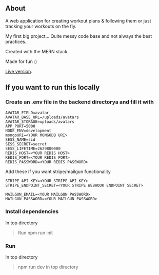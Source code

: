 ## About

A web application for creating workout plans & following them or just tracking your workouts on the fly.

My first big project... Quite messy code base and not always the best practices.

Created with the MERN stack

Made for fun :)

[Live version](https://chadify.herokuapp.com/).

## If you want to run this locally

### Create an .env file in the backend directorya and fill it with

```
AVATAR_FIELD=avatar
AVATAR_BASE_URL=/uploads/avatars
AVATAR_STORAGE=uploads/avatars
APP_PORT=5000
NODE_ENV=development
mongoURI=<YOUR MONGODB URI>
SESS_NAME=sid
SESS_SECRET=secret
SESS_LIFETIME=2629800000
REDIS_HOST=<YOUR REDIS HOST>
REDIS_PORT=<YOUR REDIS PORT>
REDIS_PASSWORD=<YOUR REDIS PASSWORD>
```

Add these if you want stripe/mailgun functionality

```
STRIPE_API_KEY=<YOUR STRIPE API KEY>
STRIPE_ENDPOINT_SECRET=<YOUR STRIPE WEBHOOK ENDPOINT SECRET>

MAILGUN_EMAIL=<YOUR MAILGUN PASSWORD>
MAILGUN_PASSWORD=<YOUR MAILGUN PASSWORD>
```

### Install dependencies

In top directory

> Run npm run init

### Run

In top directory

> npm run dev in top directory
